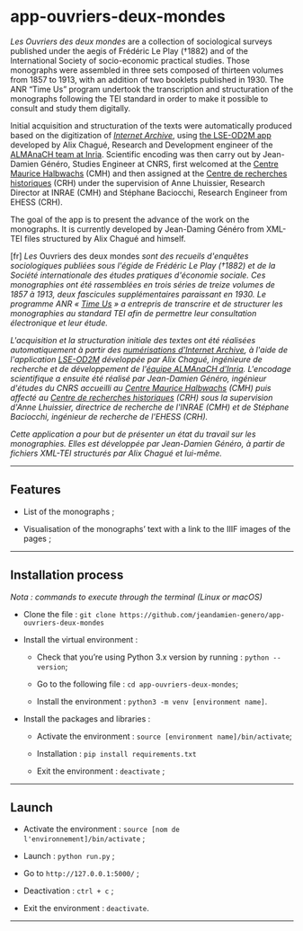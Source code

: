 # app-ouvriers-deux-mondes

_Les Ouvriers des deux mondes_ are a collection of sociological surveys published under the aegis of Frédéric Le Play (†1882) and of the International Society of socio-economic practical studies. Those monographs were assembled in three sets composed of thirteen volumes from 1857 to 1913, with an addition of two booklets published in 1930. The ANR “Time Us” program undertook the transcription and structuration of the monographs following the TEI standard in order to make it possible to consult and study them digitally. 

Initial acquisition and structuration of the texts were automatically produced based on the digitization of _[Internet Archive](http://timeusage.paris.inria.fr/mediawiki/index.php/Aper%C3%A7u_des_%C3%A9tats#Les_Ouvriers_des_Mondes)_, using [the LSE-OD2M app](https://gitlab.inria.fr/almanach/time-us/LSE-OD2M) developed by Alix Chagué, Research and Development engineer of the [ALMAnaCH team at Inria](https://team.inria.fr/almanach/fr/). Scientific encoding was then carry out by Jean-Damien Généro, Studies Engineer at CNRS, first welcomed at the [Centre Maurice Halbwachs](https://www.cmh.ens.fr/) (CMH) and then assigned at the [Centre de recherches historiques](http://crh.ehess.fr/) (CRH) under the supervision of Anne Lhuissier, Research Director at INRAE (CMH) and Stéphane Baciocchi, Research Engineer from EHESS (CRH).
 
The goal of the app is to present the advance of the work on the monographs. It is currently developed by Jean-Daming Généro from XML-TEI files structured by Alix Chagué and himself.

[fr] _Les_ Ouvriers des deux mondes _sont des recueils d'enquêtes sociologiques publiées sous l'égide de Frédéric Le Play (†1882) et de la Société internationale des études pratiques d'économie sociale. Ces monographies ont été rassemblées en trois séries de treize volumes de 1857 à 1913, deux fascicules supplémentaires paraissant en 1930. Le programme ANR « [Time Us](http://larhra.ish-lyon.cnrs.fr/anr-time-us) » a entrepris de transcrire et de structurer les monographies au standard TEI afin de permettre leur consultation électronique et leur étude._

_L'acquisition et la structuration initiale des textes ont été réalisées automatiquement à partir des [numérisations d'Internet Archive](http://timeusage.paris.inria.fr/mediawiki/index.php/Aper%C3%A7u_des_%C3%A9tats#Les_Ouvriers_des_Mondes), à l'aide de l'application [LSE-OD2M](https://gitlab.inria.fr/almanach/time-us/LSE-OD2M) développée par Alix Chagué, ingénieure de recherche et de développement de l'[équipe ALMAnaCH d'Inria](https://team.inria.fr/almanach/fr/). L'encodage scientifique a ensuite été réalisé par Jean-Damien Généro, ingénieur d'études du CNRS accueilli au [Centre Maurice Halbwachs](https://www.cmh.ens.fr/) (CMH) puis affecté au [Centre de recherches historiques](http://crh.ehess.fr/) (CRH) sous la supervision d'Anne Lhuissier, directrice de recherche de l'INRAE (CMH) et de Stéphane Baciocchi, ingénieur de recherche de l'EHESS (CRH)._

_Cette application a pour but de présenter un état du travail sur les monographies. Elles est développée par Jean-Damien Généro, à partir de fichiers XML-TEI structurés par Alix Chagué et lui-même._

---

## Features

- List of the monographs ;

- Visualisation of the monographs’ text with a link to the IIIF images of the pages ;

---

## Installation process

_Nota : commands to execute through the terminal (Linux or macOS)_

  * Clone the file : ```git clone https://github.com/jeandamien-genero/app-ouvriers-deux-mondes```
  
  * Install the virtual environment :
  
    * Check that you’re using Python 3.x version by running : ```python --version```;
    
    * Go to the following file  : ```cd app-ouvriers-deux-mondes```;
    
    * Install the environment : ```python3 -m venv [environment name]```.
  
  * Install the packages and libraries :
  
    * Activate the environment  : ```source [environment name]/bin/activate```;
    
    * Installation : `pip install requirements.txt`
    
    * Exit the environment : ```deactivate``` ;
 
 ---

## Launch
  
  * Activate the environment : ```source [nom de l'environnement]/bin/activate``` ;
    
  * Launch : ```python run.py``` ;
    
  * Go to ```http://127.0.0.1:5000/``` ;
    
  * Deactivation : ```ctrl + c``` ;
    
  * Exit the environment : ```deactivate```.

---
